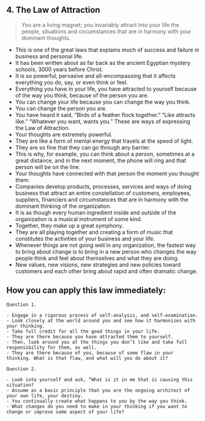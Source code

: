 ## 4. The Law of Attraction

> You are a living magnet; you invariably attract into your life the people, situations and circumstances that are in harmony with your dominant thoughts.

- This is one of the great laws that explains much of success and failure in business and personal life.
- It has been written about as far back as the ancient Egyptian mystery schools, 3000 years before Christ.
- It is so powerful, pervasive and all-encompassing that it affects everything you do, say, or even think or feel.
- Everything you have in your life, you have attracted to yourself because of the way you think, because of the person you are.
- You can change your life because you can change the way you think.
- You can change the person you are.
- You have heard it said, “Birds of a feather flock together.” “Like attracts like.” “Whatever you want, wants you.” These are ways of expressing the Law of Attraction.
- Your thoughts are extremely powerful.
- They are like a form of mental energy that travels at the speed of light.
- They are so fine that they can go through any barrier.
- This is why, for example, you can think about a person, sometimes at a great distance, and in the next moment, the phone will ring and that person will be on the line.
- Your thoughts have connected with that person the moment you thought them.
- Companies develop products, processes, services and ways of doing business that attract an entire constellation of customers, employees, suppliers, financiers and circumstances that are in harmony with the dominant thinking of the organization.
- It is as though every human ingredient inside and outside of the organization is a musical instrument of some kind.
- Together, they make up a great symphony.
- They are all playing together and creating a form of music that constitutes the activities of your business and your life.
- Whenever things are not going well in any organization, the fastest way to bring about change is to bring in a new person who changes the way people think and feel about themselves and what they are doing.
- New values, new visions, new strategies and new policies toward customers and each other bring about rapid and often dramatic change.

## How you can apply this law immediately:

```
Question 1.

- Engage in a rigorous process of self-analysis, and self-examination.
- Look closely at the world around you and see how it harmonizes with your thinking.
- Take full credit for all the good things in your life.
- They are there because you have attracted them to yourself.
- Then, look around you at the things you don’t like and take full responsibility for them, as well.
- They are there because of you, because of some flaw in your thinking. What is that flaw, and what will you do about it?
```

```
Question 2.

- Look into yourself and ask, “What is it in me that is causing this situation?
- Assume as a basic principle that you are the ongoing architect of your own life, your destiny.
- You continually create what happens to you by the way you think.
- What changes do you need to make in your thinking if you want to change or improve some aspect of your life?
```
